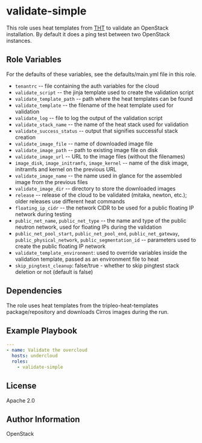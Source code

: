 validate-simple
===============

This role uses heat templates from
[THT](http://git.openstack.org/cgit/openstack/tripleo-heat-templates/)
to validate an OpenStack installation. By default it does a ping test between
two OpenStack instances.

Role Variables
--------------

For the defaults of these variables, see the defaults/main.yml file in this role.

* `tenantrc` -- file containing the auth variables for the cloud
* `validate_script` -- the jinja template used to create the validation script
* `validate_template_path` -- path where the heat templates can be found
* `validate_template` -- the filename of the heat template used for validation
* `validate_log` -- file to log the output of the validation script
* `validate_stack_name` -- the name of the heat stack used for validation
* `validate_success_status` -- output that signifies successful stack creation
* `validate_image_file` -- name of downloaded image file
* `validate_image_path` -- path to existing image file on disk
* `validate_image_url` -- URL to the image files (without the filenames)
* `image_disk`, `image_initramfs`, `image_kernel` -- name of the disk image,
  initramfs and kernel on the previous URL
* `validate_image_name` -- the name used in glance for the assembled image from
  the previous files
* `validate_image_dir` -- directory to store the downloaded images
* `release` -- release of the cloud to be validated (mitaka, newton, etc.);
  older releases use different heat commands
* `floating_ip_cidr` -- the network CIDR to be used for a public floating IP
  network during testing
* `public_net_name`, `public_net_type` -- the name and type of the public
  neutron network, used for floating IPs during the validation
* `public_net_pool_start`, `public_net_pool_end`, `public_net_gateway`,
  `public_physical_network`, `public_segmentation_id` -- parameters used to
  create the public floating IP network
* `validate_template_environment`: used to override variables inside the
  validation template, passed as an environment file to heat
* `skip_pingtest_cleanup`: false/true - whether to skip pingtest stack deletion
  or not (default is false)

Dependencies
------------

The role uses heat templates from the tripleo-heat-templates package/repository
and downloads Cirros images during the run.

Example Playbook
----------------

```yaml
---
- name: Validate the overcloud
  hosts: undercloud
  roles:
    - validate-simple
```

License
-------

Apache 2.0

Author Information
------------------

OpenStack
